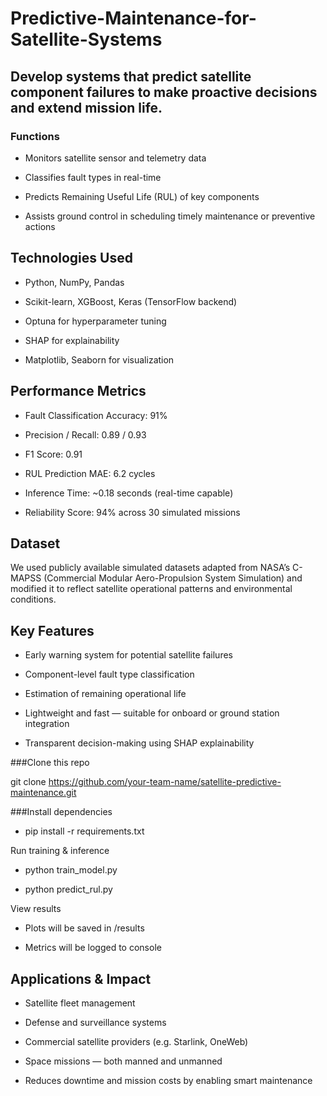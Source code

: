# Predictive-Maintenance-for-Satellite-Systems
## Develop systems that predict satellite component failures to make proactive decisions and extend mission life.


### Functions
* Monitors satellite sensor and telemetry data

* Classifies fault types in real-time

* Predicts Remaining Useful Life (RUL) of key components

* Assists ground control in scheduling timely maintenance or preventive actions

## Technologies Used
* Python, NumPy, Pandas

* Scikit-learn, XGBoost, Keras (TensorFlow backend)

* Optuna for hyperparameter tuning

* SHAP for explainability

* Matplotlib, Seaborn for visualization

## Performance Metrics
* Fault Classification Accuracy: 91%

* Precision / Recall: 0.89 / 0.93

* F1 Score: 0.91

* RUL Prediction MAE: 6.2 cycles

* Inference Time: ~0.18 seconds (real-time capable)

* Reliability Score: 94% across 30 simulated missions

## Dataset
We used publicly available simulated datasets adapted from NASA’s C-MAPSS (Commercial Modular Aero-Propulsion System Simulation) and modified it to reflect satellite operational patterns and environmental conditions.

## Key Features
* Early warning system for potential satellite failures

* Component-level fault type classification

* Estimation of remaining operational life

* Lightweight and fast — suitable for onboard or ground station integration

* Transparent decision-making using SHAP explainability


###Clone this repo

git clone https://github.com/your-team-name/satellite-predictive-maintenance.git

###Install dependencies

* pip install -r requirements.txt

Run training & inference

* python train_model.py

* python predict_rul.py

View results

* Plots will be saved in /results

* Metrics will be logged to console

## Applications & Impact
* Satellite fleet management

* Defense and surveillance systems

* Commercial satellite providers (e.g. Starlink, OneWeb)

* Space missions — both manned and unmanned

* Reduces downtime and mission costs by enabling smart maintenance

